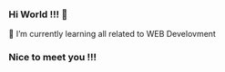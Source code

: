 ### Hi World !!! 👋

🌱 I’m currently learning all related to WEB Develovment

### Nice to meet you !!!
